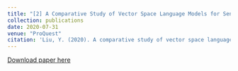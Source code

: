 ```yaml
---
title: "[2] A Comparative Study of Vector Space Language Models for Sentiment Analysis Using Reddit Data"
collection: publications
date: 2020-07-31
venue: "ProQuest"
citation: 'Liu, Y. (2020). A comparative study of vector space language models for sentiment analysis using reddit data (Doctoral dissertation, North Carolina Agricultural and Technical State University).'
---
```


[Download paper here](https://search.proquest.com/openview/092a86ab8b3827cf04f345621b19217f/1?pq-origsite=gscholar&cbl=44156)
